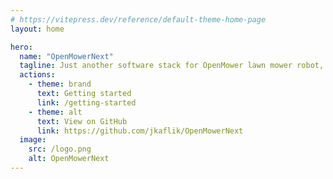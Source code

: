 ```yaml
---
# https://vitepress.dev/reference/default-theme-home-page
layout: home

hero:
  name: "OpenMowerNext"
  tagline: Just another software stack for OpenMower lawn mower robot, but this time with ROS2!
  actions:
    - theme: brand
      text: Getting started
      link: /getting-started
    - theme: alt
      text: View on GitHub
      link: https://github.com/jkaflik/OpenMowerNext
  image:
    src: /logo.png
    alt: OpenMowerNext
---
```

<style>
:root {
  --vp-home-hero-name-color: transparent;
  --vp-home-hero-name-background: -webkit-linear-gradient(120deg, #0b4d04 30%, #04b958);

  --vp-home-hero-image-background-image: linear-gradient(-45deg, #898c89 50%, #898c89 50%);
  --vp-home-hero-image-filter: blur(40px);
}

@media (min-width: 640px) {
  :root {
    --vp-home-hero-image-filter: blur(56px);
  }
}

@media (min-width: 960px) {
  :root {
    --vp-home-hero-image-filter: blur(256px);
  }
}
</style>

